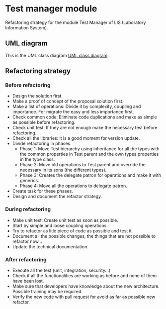 # Test manager module

Refactoring strategy for the module Test Manager of LIS (Laboratory Information System).

## UML diagram
This is the UML class diagram [UML class diagram][1].

[1]: ClassDiagram.html  "UML class diagram"

## Refactoring strategy

### Before refactoring

- Design the solution first.
- Make a proof of concept of the proposal solution first.
- Make a list of operations:  Divide it by complexity, coupling and importance. For migrate the easy and less importance first.
- Check common code:  Eliminate code duplications and make as simple as possible before refactoring.
- Check unit test: If they are not enough make the necessary test before refactoring.
- Check all the libraries: it is a good moment for version update.
- Divide refactoring in phases.
	* Phase 1: Move Test hierarchy using inheritance for all the types with the common properties in Test parent and the own types properties in the type class.
	* Phase 2: Move old operations to Test parent and override the necessary in its sons (the different types).
	* Phase 3: Creates the delegate patron for operations and make it with generics.
	* Phase 4: Move all the operations to delegate patron.
- Create task for these phases.
- Design and document the refactor strategy.

### During refactoring

- Make unit test: Create unit test as soon as possible.
- Start by simple and loose coupling operations.
- Try to refactor as litle piece of code as possible and test it.
- Document all the possible changes, the things that are not possible to refactor now...
- Update the technical documentation.

### After refactoring

- Execute all the test (unit, integration, security...)
- Check if all the functionalities are working as before and none of them have been lost.
- Make sure that developers have knowledge about the new architecture. Possible training may be required.
- Verify the new code with pull request for avoid as far as possible new refactor.


  

